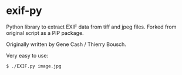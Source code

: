 exif-py
=======

Python library to extract EXIF data from tiff and jpeg files.  Forked from original script as a PIP package.

Originally written by Gene Cash / Thierry Bousch.

Very easy to use:
~~~
$ ./EXIF.py image.jpg
~~~
